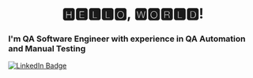 
<h1 align="center">
🅷🅴🅻🅻🅾, 🆆🅾🆁🅻🅳! </h1>

  <h3>I'm QA Software Engineer with experience in QA Automation and Manual Testing </h3>
  <a href="https://www.linkedin.com/in/alena-garnovskaya/"> <img src="https://img.shields.io/badge/LinkedIn-blue?style=for-the-badge&logo=linkedin&logoColor=white" alt="LinkedIn Badge"/>
  </a>   
<!--
**AlenaGarnovskaya/AlenaGarnovskaya** is a ✨ _special_ ✨ repository because its `README.md` (this file) appears on your GitHub profile.

Here are some ideas to get you started:

- 🔭 I’m currently working on ...
- 🌱 I’m currently learning ...
- 👯 I’m looking to collaborate on ...
- 🤔 I’m looking for help with ...
- 💬 Ask me about ...
- 📫 How to reach me: ...
- 😄 Pronouns: ...
- ⚡ Fun fact: ...
-->
